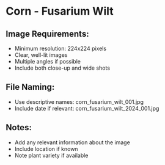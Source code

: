 # Corn - Fusarium Wilt

## Image Requirements:
- Minimum resolution: 224x224 pixels
- Clear, well-lit images
- Multiple angles if possible
- Include both close-up and wide shots

## File Naming:
- Use descriptive names: corn_fusarium_wilt_001.jpg
- Include date if relevant: corn_fusarium_wilt_2024_001.jpg

## Notes:
- Add any relevant information about the image
- Include location if known
- Note plant variety if available
